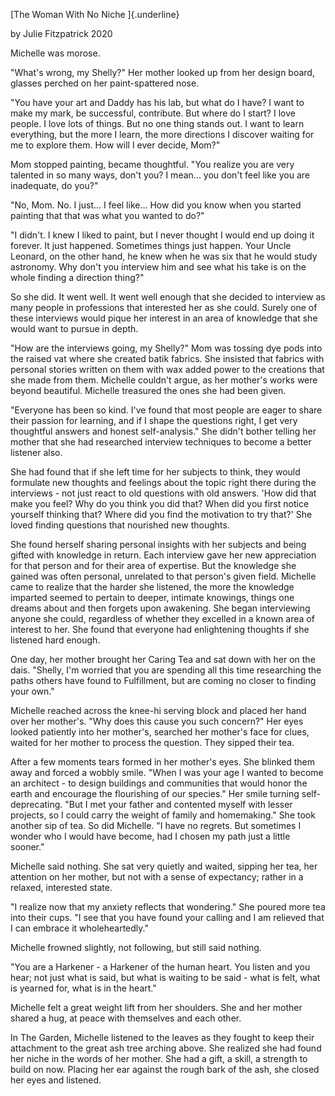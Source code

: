 [The Woman With No Niche ]{.underline}

by Julie Fitzpatrick 2020

Michelle was morose.

\"What\'s wrong, my Shelly?\" Her mother looked up from her design
board, glasses perched on her paint-spattered nose.

\"You have your art and Daddy has his lab, but what do I have? I want to
make my mark, be successful, contribute. But where do I start? I love
people. I love lots of things. But no one thing stands out. I want to
learn everything, but the more I learn, the more directions I discover
waiting for me to explore them. How will I ever decide, Mom?\"

Mom stopped painting, became thoughtful. \"You realize you are very
talented in so many ways, don\'t you? I mean\... you don\'t feel like
you are inadequate, do you?\"

\"No, Mom. No. I just\... I feel like\... How did you know when you
started painting that that was what you wanted to do?\"

\"I didn\'t. I knew I liked to paint, but I never thought I would end up
doing it forever. It just happened. Sometimes things just happen. Your
Uncle Leonard, on the other hand, he knew when he was six that he would
study astronomy. Why don\'t you interview him and see what his take is
on the whole finding a direction thing?\"

So she did. It went well. It went well enough that she decided to
interview as many people in professions that interested her as she
could. Surely one of these interviews would pique her interest in an
area of knowledge that she would want to pursue in depth.

\"How are the interviews going, my Shelly?\" Mom was tossing dye pods
into the raised vat where she created batik fabrics. She insisted that
fabrics with personal stories written on them with wax added power to
the creations that she made from them. Michelle couldn\'t argue, as her
mother\'s works were beyond beautiful. Michelle treasured the ones she
had been given.

\"Everyone has been so kind. I\'ve found that most people are eager to
share their passion for learning, and if I shape the questions right, I
get very thoughtful answers and honest self-analysis.\" She didn\'t
bother telling her mother that she had researched interview techniques
to become a better listener also.

She had found that if she left time for her subjects to think, they
would formulate new thoughts and feelings about the topic right there
during the interviews - not just react to old questions with old
answers. \'How did that make you feel? Why do you think you did that?
When did you first notice yourself thinking that? Where did you find the
motivation to try that?\' She loved finding questions that nourished new
thoughts.

She found herself sharing personal insights with her subjects and being
gifted with knowledge in return. Each interview gave her new
appreciation for that person and for their area of expertise. But the
knowledge she gained was often personal, unrelated to that person\'s
given field. Michelle came to realize that the harder she listened, the
more the knowledge imparted seemed to pertain to deeper, intimate
knowings, things one dreams about and then forgets upon awakening. She
began interviewing anyone she could, regardless of whether they excelled
in a known area of interest to her. She found that everyone had
enlightening thoughts if she listened hard enough.

One day, her mother brought her Caring Tea and sat down with her on the
dais. \"Shelly, I\'m worried that you are spending all this time
researching the paths others have found to Fulfillment, but are coming
no closer to finding your own.\"

Michelle reached across the knee-hi serving block and placed her hand
over her mother\'s. \"Why does this cause you such concern?\" Her eyes
looked patiently into her mother\'s, searched her mother\'s face for
clues, waited for her mother to process the question. They sipped their
tea.

After a few moments tears formed in her mother\'s eyes. She blinked them
away and forced a wobbly smile. \"When I was your age I wanted to become
an architect - to design buildings and communities that would honor the
earth and encourage the flourishing of our species.\" Her smile turning
self-deprecating. \"But I met your father and contented myself with
lesser projects, so I could carry the weight of family and homemaking.\"
She took another sip of tea. So did Michelle. \"I have no regrets. But
sometimes I wonder who I would have become, had I chosen my path just a
little sooner.\"

Michelle said nothing. She sat very quietly and waited, sipping her tea,
her attention on her mother, but not with a sense of expectancy; rather
in a relaxed, interested state.

\"I realize now that my anxiety reflects that wondering.\" She poured
more tea into their cups. \"I see that you have found your calling and I
am relieved that I can embrace it wholeheartedly.\"

Michelle frowned slightly, not following, but still said nothing.

\"You are a Harkener - a Harkener of the human heart. You listen and you
hear; not just what is said, but what is waiting to be said - what is
felt, what is yearned for, what is in the heart.\"

Michelle felt a great weight lift from her shoulders. She and her mother
shared a hug, at peace with themselves and each other.

In The Garden, Michelle listened to the leaves as they fought to keep
their attachment to the great ash tree arching above. She realized she
had found her niche in the words of her mother. She had a gift, a skill,
a strength to build on now. Placing her ear against the rough bark of
the ash, she closed her eyes and listened.
